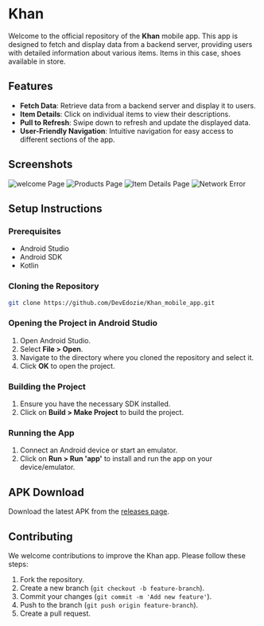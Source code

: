 # Khan

Welcome to the official repository of the **Khan** mobile app. This app is designed to fetch and display data from a backend server, providing users with detailed information about various items. Items in this case, shoes available in store.


## Features
- **Fetch Data**: Retrieve data from a backend server and display it to users.
- **Item Details**: Click on individual items to view their descriptions.
- **Pull to Refresh**: Swipe down to refresh and update the displayed data.
- **User-Friendly Navigation**: Intuitive navigation for easy access to different sections of the app.

## Screenshots
![welcome Page](https://github.com/DevEdozie/Khan_mobile_app/blob/main/welcome_screen.jpg)
![Products Page](https://github.com/DevEdozie/Khan_mobile_app/blob/main/products_page.jpg)
![Item Details Page](https://github.com/DevEdozie/Khan_mobile_app/blob/main/details_screen.jpg)
![Network Error](https://github.com/DevEdozie/Khan_mobile_app/blob/main/no_signal_view.jpg)

## Setup Instructions

### Prerequisites
- Android Studio
- Android SDK
- Kotlin

### Cloning the Repository
```sh
git clone https://github.com/DevEdozie/Khan_mobile_app.git
```

### Opening the Project in Android Studio
1. Open Android Studio.
2. Select **File > Open**.
3. Navigate to the directory where you cloned the repository and select it.
4. Click **OK** to open the project.

### Building the Project
1. Ensure you have the necessary SDK installed.
2. Click on **Build > Make Project** to build the project.

### Running the App
1. Connect an Android device or start an emulator.
2. Click on **Run > Run 'app'** to install and run the app on your device/emulator.

## APK Download
Download the latest APK from the [releases page](https://github.com/DevEdozie/Khan_mobile_app/blob/main/app/release/khan.apk).

## Contributing
We welcome contributions to improve the Khan app. Please follow these steps:
1. Fork the repository.
2. Create a new branch (`git checkout -b feature-branch`).
3. Commit your changes (`git commit -m 'Add new feature'`).
4. Push to the branch (`git push origin feature-branch`).
5. Create a pull request.
